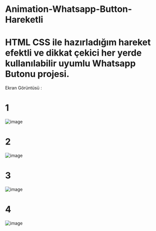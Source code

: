 # Animation-Whatsapp-Button-Hareketli

# HTML CSS ile hazırladığım hareket efektli ve dikkat çekici her yerde kullanılabilir uyumlu Whatsapp Butonu projesi.

Ekran Görüntüsü : 

# 1
![image](https://github.com/ErenCanKONUK/Animation-Whatsapp-Button-Hareketli/assets/97176491/d820e4fe-5e47-4be5-ad7d-743130b1285a)
# 2
![image](https://github.com/ErenCanKONUK/Animation-Whatsapp-Button-Hareketli/assets/97176491/2eab7213-1fbd-4919-ac20-45ee508f5960)
# 3
![image](https://github.com/ErenCanKONUK/Animation-Whatsapp-Button-Hareketli/assets/97176491/078daed7-edb0-467d-94ac-4850fa5be439)
# 4
![image](https://github.com/ErenCanKONUK/Animation-Whatsapp-Button-Hareketli/assets/97176491/c584c3ec-1066-4aab-8c11-112e2cc92c08)

